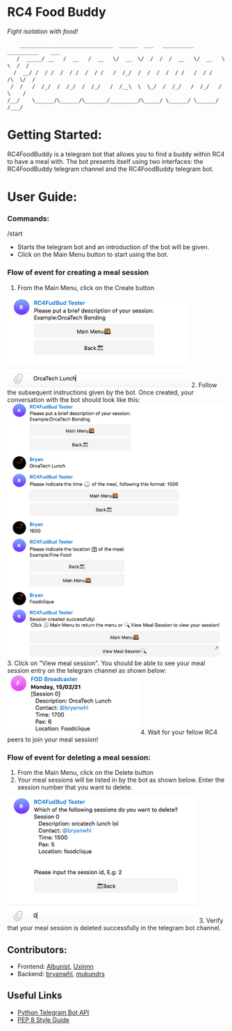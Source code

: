 RC4 Food Buddy
===============
*Fight isolation with food!*

        ______________________________  ______  ___   __________  __________    ___
       /  _____/ __   /  __   /  __   \/  __  \/  /  /  /  __   \/  __   \  \  /  /
      /  __/ /  / /  /  / /  /  / /   /  /_/  /  /  /  /  / /   /  / /   /\  \/  /
     /  /   /  /_/  /  /_/  /  /_/   /  /__\  \  \_/  /  /_/   /  /_/   /  \    /
    /__/    \______/\______/\_______/_________/\_____/ \______/ \______/   /___/

# Getting Started:

RC4FoodBuddy is a telegram bot that allows you to find a buddy within RC4 to have a meal with. The bot presents itself using two interfaces: the RC4FoodBuddy telegram channel and the RC4FoodBuddy telegram bot.

# User Guide:

### Commands:
/start 
- Starts the telegram bot and an introduction of the bot will be given.
- Click on the Main Menu button to start using the bot.

### Flow of event for creating a meal session

1. From the Main Menu, click on the Create button
<img src = "/images/ss1.png" title="Screenshot after clicking on the Create Button">
2. Follow the subsequent instructions given by the bot. Once created, your conversation with the bot should look like this:
<img src = "/images/ss2.png" title="Screenshot of the conversation with the bot upon successful creation of meal session">
3. Click on "View meal session". You should be able to see your meal session entry on the telegram channel as shown below:
<img src = "/images/ss3.png" title="Screenshot of the channel after meal session is registered">
4. Wait for your fellow RC4 peers to join your meal session!

### Flow of event for deleting a meal session:

1. From the Main Menu, click on the Delete button
2. Your meal sessions will be listed in by the bot as shown below. Enter the session number that you want to delete.
<img src = "/images/ss4.png" title="Screenshot after clicking on the Delete Button">
3. Verify that your meal session is deleted successfully in the telegram bot channel.



<!-- ### Prerequisites
* A valid telegram bot and bot token.
* A telegram channel, with the bot having administrator privileges.
* Python and pip installed.

**Step 1:**

Download or clone this repository.

**Step 2:**

Go to project root and run `pip install -r requirements.txt` to get required python libraries.

**Step 3:**

Go to main.py and replace CHANNEL_HANDLE, CHANNEL_URL, BOT_TOKEN with appropriate values.

**Step 4:**

Run the project using `python main.py`.
 -->


## Contributors:
 * Frontend: [Albunist](https://github.com/Albunist), [Uxinnn](https://github.com/Uxinnn)
 * Backend: [bryanwhl](https://github.com/bryanwhl), [mukundrs](https://github.com/mukundrs)


## Useful Links
 * [Python Telegram Bot API](https://python-telegram-bot.readthedocs.io/en/stable/)
 * [PEP 8 Style Guide](https://www.python.org/dev/peps/pep-0008/)
